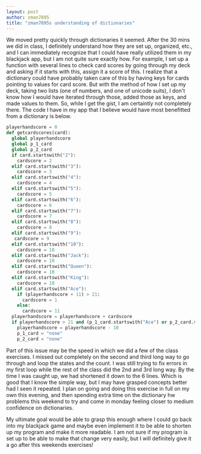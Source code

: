 ```yaml
---
layout: post
author: zman7895
title: "zman7895s understanding of dictionaries"
---
```



We moved pretty quickly through dictionaries it seemed. After the 30 mins we did in class, I definitely understand how they are set up, organized, etc., and I can immediately recognize that I could have really utilized them in my blackjack app, but I am not quite sure exactly how. For example, I set up a function with several lines to check card scores by going through my deck and asking if it starts with this, assign it a score of this. I realize that a dictionary could have probably taken care of this by having keys for cards pointing to values for card score. But with the method of how I set up my deck, taking two lists (one of numbers, and one of unicode suits), I don't know how I would have iterated through those, added those as keys, and made values to them. So, while I get the gist, I am certaintly not completely there. The code I have in my app that I believe would have most benefitted from a dictionary is below.

```python
playerhandscore = 0
def getcardscores(card):
  global playerhandscore
  global p_1_card
  global p_2_card
  if card.startswith("2"):
    cardscore = 2
  elif card.startswith("3"):
    cardscore = 3
  elif card.startswith("4"):
    cardscore = 4
  elif card.startswith("5"):
    cardscore = 5
  elif card.startswith("6"):
    cardscore = 6
  elif card.startswith("7"):
    cardscore = 7  
  elif card.startswith("8"):
    cardscore = 8  
  elif card.startswith("9"):
   cardscore = 9  
  elif card.startswith("10"):
    cardscore = 10  
  elif card.startswith("Jack"):
    cardscore = 10  
  elif card.startswith("Queen"):
    cardscore = 10  
  elif card.startswith("King"):
    cardscore = 10 
  elif card.startswith("Ace"):
    if (playerhandscore + 11) > 21:
      cardscore = 1
    else:
      cardscore = 11
  playerhandscore = playerhandscore + cardscore
  if playerhandscore > 21 and (p_1_card.startswith("Ace") or p_2_card.startswith("Ace")):
    playerhandscore = playerhandscore - 10
    p_1_card = "none"
    p_2_card = "none"
```


Part of this issue may be the speed in which we did a few of the class exercises. I missed out completely on the second and third long way to go through and loop the states and the count. I was still trying to fix errors in my first loop while the rest of the class did the 2nd and 3rd long way. By the time I was caught up, we had shortened it down to the 6 lines. Which is good that I know the simple way, but I may have grasped concepts better had I seen it repeated. I plan on going and doing this exercise in full on my own this evening, and then spending extra time on the dictionary hw problems this weekend to try and come in monday feeling closer to medium confidence on dictionaries.


My ultimate goal would be able to grasp this enough where I could go back into my blackjack game and maybe even implement it to be able to shorten up my program and make it more readable. I am not sure if my program is set up to be able to make that change very easily, but I will definitely give it a go after this weekends exercises!
